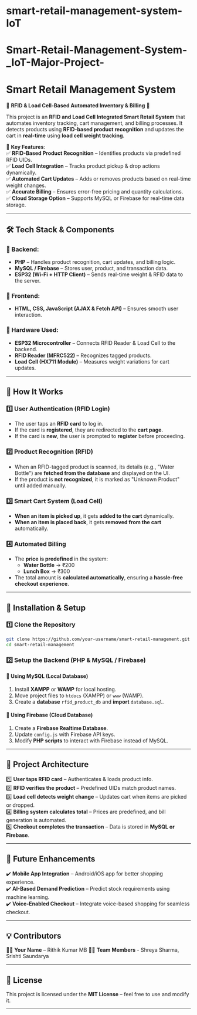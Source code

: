 # smart-retail-management-system-IoT

# Smart-Retail-Management-System-_IoT-Major-Project-


# **Smart Retail Management System**  
🚀 **RFID & Load Cell-Based Automated Inventory & Billing** 🚀  

This project is an **RFID and Load Cell Integrated Smart Retail System** that automates inventory tracking, cart management, and billing processes. It detects products using **RFID-based product recognition** and updates the cart in **real-time** using **load cell weight tracking**.  

📌 **Key Features**:  
✅ **RFID-Based Product Recognition** – Identifies products via predefined RFID UIDs.  
✅ **Load Cell Integration** – Tracks product pickup & drop actions dynamically.  
✅ **Automated Cart Updates** – Adds or removes products based on real-time weight changes.  
✅ **Accurate Billing** – Ensures error-free pricing and quantity calculations.  
✅ **Cloud Storage Option** – Supports MySQL or Firebase for real-time data storage.  

---

## **🛠️ Tech Stack & Components**  

### **🔹 Backend:**  
- **PHP** – Handles product recognition, cart updates, and billing logic.  
- **MySQL / Firebase** – Stores user, product, and transaction data.  
- **ESP32 (Wi-Fi + HTTP Client)** – Sends real-time weight & RFID data to the server.  

### **🔹 Frontend:**  
- **HTML, CSS, JavaScript (AJAX & Fetch API)** – Ensures smooth user interaction.  

### **🔹 Hardware Used:**  
- **ESP32 Microcontroller** – Connects RFID Reader & Load Cell to the backend.  
- **RFID Reader (MFRC522)** – Recognizes tagged products.  
- **Load Cell (HX711 Module)** – Measures weight variations for cart updates.  

---

## **📌 How It Works**  

### **1️⃣ User Authentication (RFID Login)**  
- The user taps an **RFID card** to log in.  
- If the card is **registered**, they are redirected to the **cart page**.  
- If the card is **new**, the user is prompted to **register** before proceeding.  

### **2️⃣ Product Recognition (RFID)**  
- When an RFID-tagged product is scanned, its details (e.g., "Water Bottle") are **fetched from the database** and displayed on the UI.  
- If the product is **not recognized**, it is marked as "Unknown Product" until added manually.  

### **3️⃣ Smart Cart System (Load Cell)**  
- **When an item is picked up**, it gets **added to the cart** dynamically.  
- **When an item is placed back**, it gets **removed from the cart** automatically.  

### **4️⃣ Automated Billing**  
- The **price is predefined** in the system:  
  - **Water Bottle** → ₹200  
  - **Lunch Box** → ₹300  
- The total amount is **calculated automatically**, ensuring a **hassle-free checkout experience**.  

---

## **🚀 Installation & Setup**  

### **1️⃣ Clone the Repository**  
```bash
git clone https://github.com/your-username/smart-retail-management.git
cd smart-retail-management
```

### **2️⃣ Setup the Backend (PHP & MySQL / Firebase)**  
#### **🔹 Using MySQL (Local Database)**
1. Install **XAMPP** or **WAMP** for local hosting.  
2. Move project files to `htdocs` (XAMPP) or `www` (WAMP).  
3. Create a **database** `rfid_product_db` and **import** `database.sql`.  

#### **🔹 Using Firebase (Cloud Database)**
1. Create a **Firebase Realtime Database**.  
2. Update `config.js` with Firebase API keys.  
3. Modify **PHP scripts** to interact with Firebase instead of MySQL.  

---

## **📌 Project Architecture**  

1️⃣ **User taps RFID card** – Authenticates & loads product info.  
2️⃣ **RFID verifies the product** – Predefined UIDs match product names.  
3️⃣ **Load cell detects weight change** – Updates cart when items are picked or dropped.  
4️⃣ **Billing system calculates total** – Prices are predefined, and bill generation is automated.  
5️⃣ **Checkout completes the transaction** – Data is stored in **MySQL or Firebase**.  

---


## **🔗 Future Enhancements**  
✔️ **Mobile App Integration** – Android/iOS app for better shopping experience.  
✔️ **AI-Based Demand Prediction** – Predict stock requirements using machine learning.  
✔️ **Voice-Enabled Checkout** – Integrate voice-based shopping for seamless checkout.  

---

## **💡 Contributors**  
👨‍💻 **Your Name** – Rithik Kumar MB 
👨‍💻 **Team Members** - Shreya Sharma, Srishti Saundarya

---

## **📜 License**  
This project is licensed under the **MIT License** – feel free to use and modify it.  

---

